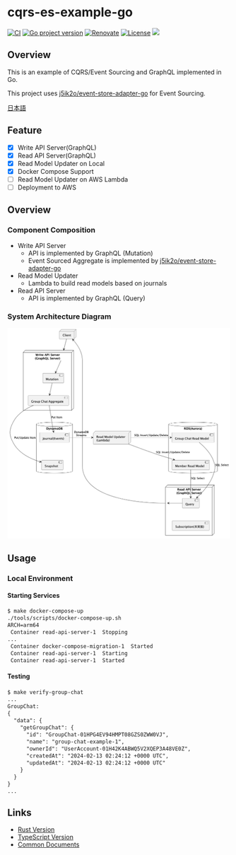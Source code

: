 # cqrs-es-example-go

[![CI](https://github.com/j5ik2o/cqrs-es-example-go/actions/workflows/ci.yml/badge.svg)](https://github.com/j5ik2o/cqrs-es-example-go/actions/workflows/ci.yml)
[![Go project version](https://badge.fury.io/go/github.com%2Fj5ik2o%2Fcqrs-es-example-go.svg)](https://badge.fury.io/go/github.com%2Fj5ik2o%2Fcqrs-es-example-go)
[![Renovate](https://img.shields.io/badge/renovate-enabled-brightgreen.svg)](https://renovatebot.com)
[![License](https://img.shields.io/badge/License-MIT-blue.svg)](https://opensource.org/licenses/MIT)
[![](https://tokei.rs/b1/github/j5ik2o/cqrs-es-example-go)](https://github.com/XAMPPRocky/tokei)

## Overview

This is an example of CQRS/Event Sourcing and GraphQL implemented in Go.

This project uses [j5ik2o/event-store-adapter-go](https://github.com/j5ik2o/event-store-adapter-go) for Event Sourcing.

[日本語](./README.ja.md)

## Feature

- [x] Write API Server(GraphQL)
- [x] Read API Server(GraphQL)
- [x] Read Model Updater on Local
- [x] Docker Compose Support
- [ ] Read Model Updater on AWS Lambda
- [ ] Deployment to AWS

## Overview

### Component Composition

- Write API Server
  - API is implemented by GraphQL (Mutation)
  - Event Sourced Aggregate is implemented by [j5ik2o/event-store-adapter-go](https://github.com/j5ik2o/event-store-adapter-go)
- Read Model Updater
  - Lambda to build read models based on journals
- Read API Server
  - API is implemented by GraphQL (Query)

### System Architecture Diagram

![](docs/images/system-layout.png)

## Usage

### Local Environment

#### Starting Services

```shell
$ make docker-compose-up
./tools/scripts/docker-compose-up.sh
ARCH=arm64
 Container read-api-server-1  Stopping
...
 Container docker-compose-migration-1  Started
 Container read-api-server-1  Starting
 Container read-api-server-1  Started
```

#### Testing

```shell
$ make verify-group-chat
...
GroupChat:
{
  "data": {
    "getGroupChat": {
      "id": "GroupChat-01HPG4EV94HMPT08GZS0ZWW0VJ",
      "name": "group-chat-example-1",
      "ownerId": "UserAccount-01H42K4ABWQ5V2XQEP3A48VE0Z",
      "createdAt": "2024-02-13 02:24:12 +0000 UTC",
      "updatedAt": "2024-02-13 02:24:12 +0000 UTC"
    }
  }
}
...
```

## Links

- [Rust Version](https://github.com/j5ik2o/cqrs-es-example-rs)
- [TypeScript Version](https://github.com/j5ik2o/cqrs-es-example-js)
- [Common Documents](https://github.com/j5ik2o/cqrs-es-example-docs)

